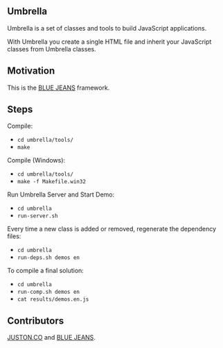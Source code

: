## Umbrella

Umbrella is a set of classes and tools to build JavaScript applications.

With Umbrella you create a single HTML file and inherit your JavaScript
classes from Umbrella classes.

## Motivation

This is the [BLUE JEANS](http://lojabluejeans.com.br) framework.

## Steps

Compile:

* `cd umbrella/tools/`
* `make`

Compile (Windows):

* `cd umbrella/tools/`
* `make -f Makefile.win32`

Run Umbrella Server and Start Demo:

* `cd umbrella`
* `run-server.sh`

Every time a new class is added or removed, regenerate the dependency files:

* `cd umbrella`
* `run-deps.sh demos en`

To compile a final solution:

* `cd umbrella`
* `run-comp.sh demos en`
* `cat results/demos.en.js`

## Contributors

[JUSTON.CO](http://juston.co) and [BLUE JEANS](http://lojabluejeans.com.br).